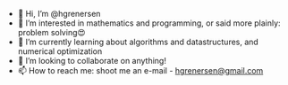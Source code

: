 - 👋 Hi, I’m @hgrenersen
- 👀 I’m interested in mathematics and programming, or said more plainly: problem solving😍
- 🌱 I’m currently learning about algorithms and datastructures, and numerical optimization
- 💞️ I’m looking to collaborate on anything!
- 📫 How to reach me: shoot me an e-mail - hgrenersen@gmail.com

<!---
hgrenersen/hgrenersen is a ✨ special ✨ repository because its `README.md` (this file) appears on your GitHub profile.
You can click the Preview link to take a look at your changes.
--->
